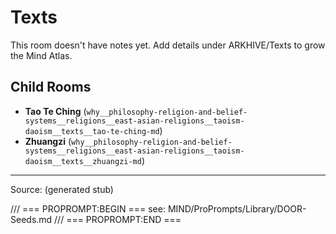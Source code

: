# Texts

This room doesn't have notes yet. Add details under ARKHIVE/Texts to grow the Mind Atlas.

## Child Rooms
- **Tao Te Ching** (`why__philosophy-religion-and-belief-systems__religions__east-asian-religions__taoism-daoism__texts__tao-te-ching-md`)
- **Zhuangzi** (`why__philosophy-religion-and-belief-systems__religions__east-asian-religions__taoism-daoism__texts__zhuangzi-md`)

---
Source: (generated stub)

/// === PROPROMPT:BEGIN ===
see: MIND/ProPrompts/Library/DOOR-Seeds.md
/// === PROPROMPT:END ===

